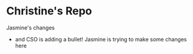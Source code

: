 # Christine's Repo

Jasmine's changes
* and CSO is adding a bullet! Jasmine is trying to make some changes here